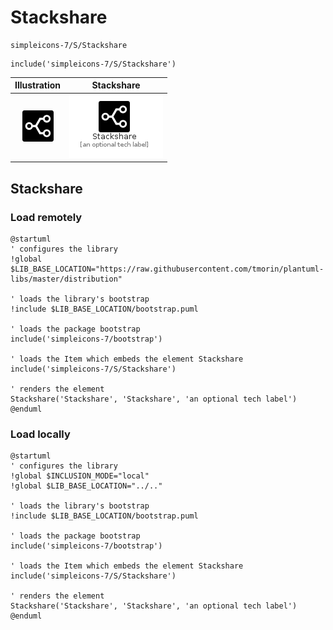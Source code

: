 # Stackshare


```text
simpleicons-7/S/Stackshare
```

```text
include('simpleicons-7/S/Stackshare')
```



| Illustration | Stackshare |
| :---: | :---: |
| ![illustration for Illustration](../../simpleicons-7/S/Stackshare.png) | ![illustration for Stackshare](../../simpleicons-7/S/Stackshare.Local.png) |




## Stackshare

### Load remotely
```plantuml
@startuml
' configures the library
!global $LIB_BASE_LOCATION="https://raw.githubusercontent.com/tmorin/plantuml-libs/master/distribution"

' loads the library's bootstrap
!include $LIB_BASE_LOCATION/bootstrap.puml

' loads the package bootstrap
include('simpleicons-7/bootstrap')

' loads the Item which embeds the element Stackshare
include('simpleicons-7/S/Stackshare')

' renders the element
Stackshare('Stackshare', 'Stackshare', 'an optional tech label')
@enduml
```

### Load locally
```plantuml
@startuml
' configures the library
!global $INCLUSION_MODE="local"
!global $LIB_BASE_LOCATION="../.."

' loads the library's bootstrap
!include $LIB_BASE_LOCATION/bootstrap.puml

' loads the package bootstrap
include('simpleicons-7/bootstrap')

' loads the Item which embeds the element Stackshare
include('simpleicons-7/S/Stackshare')

' renders the element
Stackshare('Stackshare', 'Stackshare', 'an optional tech label')
@enduml
```

